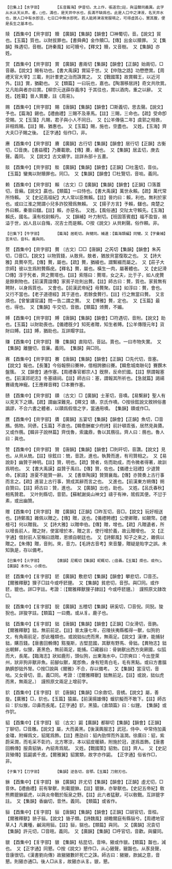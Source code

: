 <!-- { "loadSidebar": true } -->
	【巳集上】【水字部】		【五音篇海】伊昔切。太上作，張道忠□註，與溢聲同義異。此字从水从天从井。者，□也，滿也，是天井中水也，長滿不缺爲也。此是人口中之津液，名天井水也，故人口中有水卽活，七日口中無水卽死。若人能將津液常服嚥之，可得虛其心，實其腹，便是長生之基本也。

赎	【酉集中】【貝字部】	贖	【廣韻】【集韻】【韻會】□神蜀切，音。【說文】貿也。【玉篇】質也。以財拔罪也。【書舜典】金作贖□。【傳】出金以贖罪。　又【集韻】殊遇切，音樹。【詩秦風】如可贖兮。【釋文】贖，又音樹。　又【集韻】亦姓。

赏	【酉集中】【貝字部】	賞	【廣韻】書兩切【集韻】【韻會】【正韻】始兩切，□音曏。【說文】賜有功也。【書大禹謨】賞延于世。又【仲虺之誥】功懋懋賞。【周禮天官大宰】三載，則計羣吏之治而誅賞之。　又【戰國策】故賞韓王，以近河外。【註】賞，猶勸也。　又【類篇】一曰玩也，嘉也。【陶潛移居詩】奇文共欣賞。　又凡貽與者亦曰賞。【柳宗元送薛存義序】于其往也，賞以酒肉，重之以辭。　又姓。【姓纂】晉人賞慶，註《周易》。

赐	【酉集中】【貝字部】	賜	【唐韻】【集韻】【韻會】□斯義切，思去聲。【說文】予也。【篇海】錫也。【禮曲禮】三賜不及車馬。【註】三賜，三命也。【疏】受命卽受賜。又【玉藻】凡賜，君子與小人不同日。　又【公羊傳僖二年】虞郭之相救，非相爲賜。【註】賜，猶惠也。　又【玉篇】賜，施也，空盡也。　又姓。【玉海】齊大夫□子賜之後。　【正字通】俗作□，非。

赓	【酉集中】【貝字部】	賡	【廣韻】古行切【集韻】【韻會】居行切【正韻】古衡切，□音庚。【書益稷】乃賡載歌。【傳】賡，續也。　又【集韻】居孟切，庚去聲。義同。　又【說文】古文續字。註詳糸部十五畫。

赕	【酉集中】【貝字部】	賧	【廣韻】【集韻】【韻會】【正韻】□吐濫切，音倓。【玉篇】蠻夷以財贖罪也。同□。　又【集韻】【韻會】□杜覽切，音啖。義同。

赖	【酉集中】【貝字部】	賴	〔古文〕□【廣韻】【集韻】【韻會】【正韻】□落蓋切，音癩。【說文】贏也。【類篇】一曰恃也。【書大禹謨】萬世永賴。【疏】萬代常所恃賴。　又【史記高祖紀】大人常以臣無賴。【註】晉灼曰：賴，利也。無利於家也。或曰江淮之閒謂小兒多詐狡猾爲無賴。　又【揚子方言】予賴，讎也。南楚之外曰賴，秦晉曰讎。【註】賴，亦惡名。　又姓。【風俗通】交阯太守賴先。【玉海】賴氏，國名。漢有校尉賴丹。　又【韻補】叶力制切。【班固答賓戲】福不盈眥，禍溢于世，凶人且以自悔，况吉士而是賴。○按《說文》从貝剌聲。俗作頼。非。

	【巳集下】【牛字部】		【篇海】居乾切。與犍同。補遺：【篇海類編】同犍。又【字彙補】苦禾切，音科。義與同。

赘	【酉集中】【貝字部】	贅	〔古文〕□□【唐韻】之芮切【集韻】【韻會】朱芮切，□音□。【說文】以物質錢，从敖貝。敖者，猶放貝當復取之也。　又【詩大雅】具贅卒荒。【傳】贅，屬也。【疏】贅，猶綴也。謂繫綴而屬之。　又【莊子大宗師】彼以生爲附贅縣疣。【釋名】贅，屬也。橫生一肉，屬著體也。　又【史記滑□傳】淳于髠者，齊之贅壻也。【註】索隱曰：贅壻，女之夫，比于子，如人疣贅是餘剩物也。【前漢賈誼傳】家貧子壯則出贅。【註】師古曰：贅，質也。家貧無有聘財，以身爲質也。　又會也。【前漢武帝紀】毋贅聚。【註】如淳曰：贅，會也。　又行不當也。【老子道德經】其于道也，若餘食贅行。【註】行之無當曰贅。　又言煩也。【曾鞏講官議】問一告二謂之贅。　又【博雅】贅，定也。　又【玉篇】最也，得也。　又【集韻】牛交切，音敖。【類篇】頝贅，不媚。

赙	【酉集中】【貝字部】	賻	【唐韻】【集韻】【韻會】□符遇切，音附。【說文】助也。【玉篇】以財助喪也。【儀禮旣夕】知死者贈，知生者賻。【公羊傳隱元年】貨財曰賻。【註】賻，猶助也。互詳賵字註。

赚	【酉集中】【貝字部】	賺	【集韻】直陷切，音詀。賣也。一曰市物失實。　又【集韻】離鹽切，音廉。義同。　【集韻】與□同。

赛	【酉集中】【貝字部】	賽	【唐韻】【集韻】【韻會】【正韻】□先代切，音塞。【說文】報也。【長箋】今俗報祭曰賽神，借相誇勝曰賽。【韓愈城南聮句】賽饌木盤簇。　又【韻會】通作塞。【周禮春官都宗人】旣祭，反命於國。【註】祭謂報塞也。【前漢郊祀志】冬塞禱祠。【註】師古曰：塞，謂報其所祈也。【急就篇】謁禓賽禱鬼神寵。【王應釋音釋】□本賽作塞。

赜	【酉集中】【貝字部】	賾	〔古文〕□【廣韻】士革切，音嘖。【易繫辭】聖人有以見天下之賾。【疏】謂幽深難見。【釋文】賾，京氏作嘖。○按徐鉉說文敘辨俗書譌謬，不合六書之體者，以賾爲假借之字，當通用嘖。　【集韻】賾或作□。

赝	【酉集中】【貝字部】	贗	【廣韻】五宴切【集韻】【韻會】【正韻】魚切，□音鴈。僞物。同偐。【玉篇】不直也。【韓愈酬崔少府詩】前計頓乖張，居然見眞贗。　又或作鴈。【韓非子說林篇】齊伐魯，索讒鼎，魯以其鴈往。齊人曰：鴈也。魯人曰：眞也。

赞	【酉集中】【貝字部】	贊	【唐韻】【集韻】【韻會】□則旰切，音讚。【說文】見也。从貝从兟。【註】徐鉉曰：兟，音詵，進也。執贄而進，有司贊相之。　又【易說卦】幽贊于神明。【註】贊，明也。【疏】贊者，佐而助成，而令微者得著，故訓爲明也。　又【書大禹謨】益贊于禹曰。【傳】贊，佐也。【儀禮士冠禮】少退贊命。【家語】游夏不能贊一辭。　又【書臯陶謨】贊贊襄哉。【傳】亦贊奏上古行事而言之。【疏】進習上古行事，贊成其辭而言之也。　又進也。【前漢東方朔傳】朔自贊曰。【註】師古曰：贊，進也。　又【廣韻】出也，助也。　又姓。【呂氏春秋】相馬贊君。　又叶則縣切，音箭。【蘇軾謝吳山神文】禱于有神，隂假其便。不愆于素，或出幽贊。

赠	【酉集中】【貝字部】	贈	【廣韻】【正韻】□昨亙切，音□。【說文】玩好相送也。【詩鄭風】雜佩以贈之。【傳】贈，送也。【儀禮聘禮】公使卿贈，如覿幣。【禮檀弓】何以贈我。　又【詩大雅】以贈申伯。【傳】贈，增也。【疏】凡贈遺者，所以增長前人，贈之財，使富增於本，贈之言，使行增於義，故云贈增也。　又【正字通】借封前人官稱曰誥贈，恩頒自朝廷也。　又【詩鄭風】知子之來之，雜佩以贈之。【朱傳】贈，音則。來，音力。【毛詩古音考】來音釐，贈疑是貽字之誤。未知孰是，存以備考。

	【巳集中】【火字部】		【廣韻】尼輒切【集韻】昵輒切，□音聶。【玉篇】煗也。或作□。【廣韻】本作□。小煗也。

豾	【酉集中】【豸字部】	豾	【廣韻】敷悲切【集韻】【韻會】攀悲切，□音丕。【爾雅釋獸】狸子□註今或呼豾貍。　又【集韻】貧悲切，音邳。與□同。或作豾，貔也。詳□字註。考證：〔【爾雅釋獸狸子隷註】今或呼豾貍。〕　謹照原文隷改□。 

貎	【酉集中】【豸字部】	貎	【廣韻】五稽切【集韻】硏奚切，□音倪。同猊。狻猊也。詳狻字註。【類篇】一曰麑。或从豸。鹿子也。

貀	【酉集中】【豸字部】	貀	【唐韻】【集韻】【韻會】【正韻】□女滑切，音肭。【爾雅釋獸】貀，無前前足。【註】晉太康七年，召陵扶夷縣檻得一獸，似狗豹文，有角兩前足，卽此種類也。或說貀似虎而黑，無兩足。【說文】漢律，能捕豺貀，購百錢。【唐書回鶻傳】黠戛斯，古堅昆國，其獸有野馬、骨貀。【異物志】貀出朝鮮，似狸，蒼黑色，無前兩足，能捕。□藏器曰：骨豽獸出西方突厥國，似狐而大，長尾。【臨海志】狀如鹿形，頭似狗，出東海水中。□宗奭曰：今出登萊州，狀非狗非獸非魚。前腳似獸，尾卽魚，身有短靑白毛，毛有黑點。或曰方書膃肭臍卽貀外腎。○按□說與《爾雅》不合，存以備考。　又【集韻】當沒切，音咄。又女骨切，音。義□同。考證：〔【爾雅釋獸】貀無前足。【註】或說，貀似虎而黑，無兩足。〕　謹照原文兩足上增前字。 

貁	【酉集中】【豸字部】	貁	【唐韻】【集韻】□余救切，音蜏。【說文】屬，善旋。【廣雅】□，貁也。【玉篇】猿屬。【前漢揚雄傳】蝯貁擬而不敢下。【註】師古曰：貁似猴，卬鼻而長尾。【正字通】貁，黑猿。《倉頡篇》曰：似貍。　【集韻】或作狖。

貂	【酉集中】【豸字部】	貂	〔古文〕鼦【廣韻】都聊切【集韻】【韻會】【正韻】丁聊切，□音雕。【說文】屬，大而黃黑。【後漢輿服志】武冠，侍中、中常侍加黃金璫，附蟬爲文，貂尾爲飾。【註】應劭曰：貂內勁悍而外溫潤。徐廣曰：貂，紫蔚采潤，而毛采不彰灼，北方寒涼，本以貂皮暖額，附施於冠，遂爲首飾。【唐書回鶻傳】服貴貂豽，內貂靑爲賦。　又姓。【戰國策】貂勃。【註】齊人。　又【史記貨殖傳】狐鼦裘千皮。【爾雅翼】貂實類，故字亦作鼦。　【正字通】俗省作□，非。

	【子集下】【刀字部】		【集韻】逆各切，音鄂。【玉篇】刀劒刃也。

貅	【酉集中】【豸字部】	貅	【廣韻】許尤切【集韻】【韻會】【正韻】虛尤切，□音休。【禮曲禮】前有摯獸，則載貔貅。【註】貔貅，亦摯獸也。【史記五帝紀】敎熊羆貔貅貙虎，以與炎帝戰於阪泉之野。【註】此六者猛獸，可以敎戰。互詳貔字註。　又【集韻】香幽切，音烋。義同。　【類篇】或省作。

貆	【酉集中】【豸字部】	貆	【唐韻】【集韻】【韻會】【正韻】□胡官切，音桓。【爾雅釋獸】貈子貆。【說文】貉子類。【詩魏風】胡瞻爾庭有縣貆兮。【周禮地官草人】凡糞種，鹹潟用貆。【註】貆，貒也。【類篇】與同。　又【廣韻】况袁切【集韻】許元切，□音暄。義同。　又【廣韻】【集韻】□呼官切，音歡。與貛同。

貇	【酉集中】【豸字部】	貇	【集韻】枯昆切，音坤。豤或作貇。【類篇】齧也，減也。　又【正字通】同懇。○按《說文》懇作□，从心豤聲，豤齧也。从豕艮聲，音康很切。《漢書劉向傳》故豤豤數奸死亡之誅。師古曰：豤豤，款誠之意，音懇。則豤亦通□。後人□从豸，故豤亦从豸。貇，懇。

